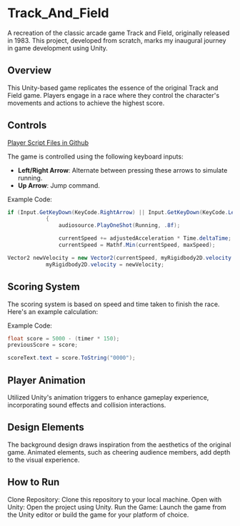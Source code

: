 # Track_And_Field

A recreation of the classic arcade game Track and Field, originally released in 1983. This project, developed from scratch, marks my inaugural journey in game development using Unity.

## Overview

This Unity-based game replicates the essence of the original Track and Field game. Players engage in a race where they control the character's movements and actions to achieve the highest score.

## Controls
[Player Script Files in Github](https://github.com/Npelletier91/Track_And_Field/blob/main/Assets/Track%20and%20Field/Scripts/Player100MeterDash.cs)

The game is controlled using the following keyboard inputs:

- **Left/Right Arrow**: Alternate between pressing these arrows to simulate running.
- **Up Arrow**: Jump command.


Example Code:
```csharp
if (Input.GetKeyDown(KeyCode.RightArrow) || Input.GetKeyDown(KeyCode.LeftArrow))
            {
                audiosource.PlayOneShot(Running, .8f);

                currentSpeed += adjustedAcceleration * Time.deltaTime;
                currentSpeed = Mathf.Min(currentSpeed, maxSpeed);

Vector2 newVelocity = new Vector2(currentSpeed, myRigidbody2D.velocity.y);
            myRigidbody2D.velocity = newVelocity;
```

## Scoring System

The scoring system is based on speed and time taken to finish the race. Here's an example calculation:

Example Code:
```csharp
float score = 5000 - (timer * 150);
previousScore = score;

scoreText.text = score.ToString("0000");
```

## Player Animation
Utilized Unity's animation triggers to enhance gameplay experience, incorporating sound effects and collision interactions.

## Design Elements
The background design draws inspiration from the aesthetics of the original game. Animated elements, such as cheering audience members, add depth to the visual experience.

## How to Run

Clone Repository: Clone this repository to your local machine.
Open with Unity: Open the project using Unity.
Run the Game: Launch the game from the Unity editor or build the game for your platform of choice.
